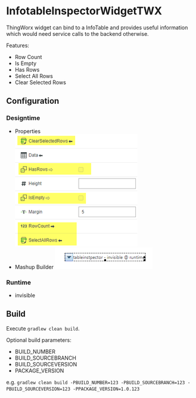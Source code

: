 # InfotableInspectorWidgetTWX

ThingWorx widget can bind to a InfoTable and provides useful information which would need service calls to the backend otherwise.

Features:
* Row Count
* Is Empty
* Has Rows
* Select All Rows
* Clear Selected Rows

## Configuration
### Designtime
- Properties  
![Alt text](/readme/properties.png?raw=true "Bindable Properties")
- Mashup  Builder
![Alt text](/readme/ide.png?raw=true "Mashup Builder")

### Runtime
- invisible

## Build

Execute `gradlew clean build`.

Optional build parameters:
* BUILD_NUMBER
* BUILD_SOURCEBRANCH
* BUILD_SOURCEVERSION
* PACKAGE_VERSION

e.g. `gradlew clean build -PBUILD_NUMBER=123 -PBUILD_SOURCEBRANCH=123 -PBUILD_SOURCEVERSION=123 -PPACKAGE_VERSION=1.0.123`